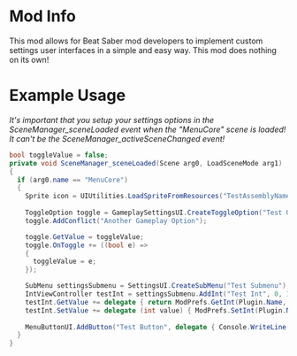 # Mod Info
This mod allows for Beat Saber mod developers to implement custom settings user interfaces in a simple and easy way. This mod does nothing on its own!

# Example Usage
*It's important that you setup your settings options in the SceneManager_sceneLoaded event when the "MenuCore" scene is loaded! It can't be the SceneManager_activeSceneChanged event!*

```cs
bool toggleValue = false;
private void SceneManager_sceneLoaded(Scene arg0, LoadSceneMode arg1) 
{
  if (arg0.name == "MenuCore")
  {
    Sprite icon = UIUtilities.LoadSpriteFromResources("TestAssemblyName.TestFolderName.TestImageName.png");
  
    ToggleOption toggle = GameplaySettingsUI.CreateToggleOption("Test Option", "This is a short description of the option, which will be displayed as a tooltip when you hover over it", icon);
    toggle.AddConflict("Another Gameplay Option");

    toggle.GetValue = toggleValue;
    toggle.OnToggle += ((bool e) =>
    {
      toggleValue = e;
    });

    SubMenu settingsSubmenu = SettingsUI.CreateSubMenu("Test Submenu");
    IntViewController testInt = settingsSubmenu.AddInt("Test Int", 0, 100, 1);
    testInt.GetValue += delegate { return ModPrefs.GetInt(Plugin.Name, "Test Int", 0, true); };
    testInt.SetValue += delegate (int value) { ModPrefs.SetInt(Plugin.Name, "Test Int", value); };
    
    MenuButtonUI.AddButton("Test Button", delegate { Console.WriteLine("Pushed test button!"); });
  }
}
```
